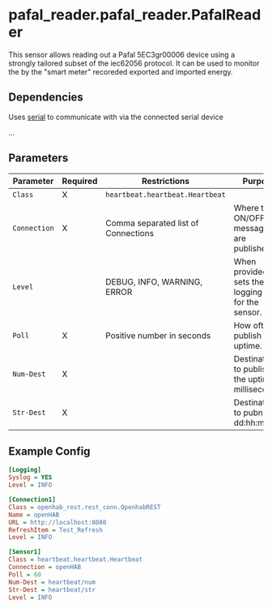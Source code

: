 # pafal_reader.pafal_reader.PafalReader

This sensor allows reading out a Pafal 5EC3gr00006 device using a strongly tailored subset of the iec62056 protocol.
It can be used to monitor the by the "smart meter" recoreded exported and imported energy.

## Dependencies

Uses [serial](https://pypi.org/project/pyserial/) to communicate with via the connected serial device

...

## Parameters

Parameter | Required | Restrictions | Purpose
-|-|-|-
`Class` | X | `heartbeat.heartbeat.Heartbeat` |
`Connection` | X | Comma separated list of Connections | Where the ON/OFF messages are published.
`Level` | | DEBUG, INFO, WARNING, ERROR | When provided, sets the logging level for the sensor.
`Poll` | X | Positive number in seconds | How often to publish the uptime.
`Num-Dest` | X | | Destination to publish the uptime in milliseconds.
`Str-Dest` | X | | Destinationt to pubnlish dd:hh:mm:ss.

## Example Config

```ini
[Logging]
Syslog = YES
Level = INFO

[Connection1]
Class = openhab_rest.rest_conn.OpenhabREST
Name = openHAB
URL = http://localhost:8080
RefreshItem = Test_Refresh
Level = INFO

[Sensor1]
Class = heartbeat.heartbeat.Heartbeat
Connection = openHAB
Poll = 60
Num-Dest = heartbeat/num
Str-Dest = heartbeat/str
Level = INFO
```
